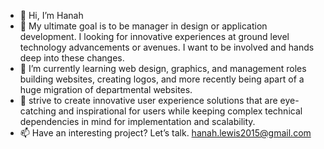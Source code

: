 - 👋 Hi, I’m Hanah
- 👀 My ultimate goal is to be manager in design or application development. I looking for innovative experiences at ground level technology advancements or avenues. I want to be involved and hands deep into these changes. 
- 🌱 I’m currently learning web design, graphics, and management roles building websites, creating logos, and more recently being apart of a huge migration of departmental websites.
- 💞️ strive to create innovative user experience solutions that are eye-catching and inspirational for users while keeping complex technical dependencies in mind for implementation and scalability.
- 📫 Have an interesting project?  Let’s talk. hanah.lewis2015@gmail.com



<!---
HL052078/HL052078 is a ✨ special ✨ repository because its `README.md` (this file) appears on your GitHub profile.
You can click the Preview link to take a look at your changes.
--->
